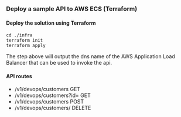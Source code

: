 ### Deploy a sample API to AWS ECS (Terraform)

#### Deploy the solution using Terraform
```
cd ./infra
terraform init
terraform apply
```
The step above will output the dns name of the AWS Application Load Balancer that can be used to invoke the api.

#### API routes
- /v1/devops/customers GET
- /v1/devops/customers?id=<id> GET
- /v1/devops/customers POST
- /v1/devops/customers/<id> DELETE